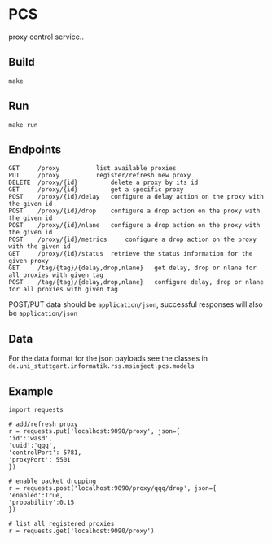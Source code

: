 # PCS

proxy control service..

## Build

`make`

## Run

`make run`

## Endpoints

```
GET     /proxy 			list available proxies
PUT     /proxy 			register/refresh new proxy
DELETE  /proxy/{id} 		delete a proxy by its id
GET     /proxy/{id} 		get a specific proxy
POST    /proxy/{id}/delay 	configure a delay action on the proxy with the given id
POST    /proxy/{id}/drop 	configure a drop action on the proxy with the given id
POST    /proxy/{id}/nlane 	configure a drop action on the proxy with the given id
POST    /proxy/{id}/metrics 	configure a drop action on the proxy with the given id
GET     /proxy/{id}/status 	retrieve the status information for the given proxy
GET     /tag/{tag}/{delay,drop,nlane} 	get delay, drop or nlane for all proxies with given tag
POST    /tag/{tag}/{delay,drop,nlane} 	configure delay, drop or nlane for all proxies with given tag
```

POST/PUT data should be `application/json`, successful responses will also be `application/json`

## Data

For the data format for the json payloads see the classes in `de.uni_stuttgart.informatik.rss.msinject.pcs.models`

## Example

```python3
import requests

# add/refresh proxy
r = requests.put('localhost:9090/proxy', json={
'id':'wasd',
'uuid':'qqq',
'controlPort': 5781,
'proxyPort': 5501
})

# enable packet dropping
r = requests.post('localhost:9090/proxy/qqq/drop', json={
'enabled':True,
'probability':0.15
})

# list all registered proxies
r = requests.get('localhost:9090/proxy')

```
